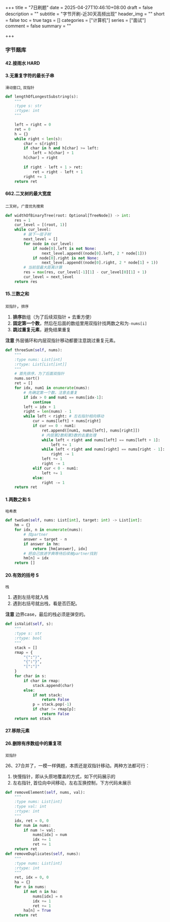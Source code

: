 +++
title = "7日刷题"
date = 2025-04-27T10:46:10+08:00
draft = false
description = ""
subtitle = "字节开刷-近30天高频出现"
header_img = ""
short = false
toc = true
tags = []
categories = ["计算机"]
series = ["面试"]
comment = false
summary = ""

+++

### 字节题库
#### 42.接雨水 HARD
#### 3.无重复字符的最长子串
`滑动窗口`, `双指针`
```python
def lengthOfLongestSubstring(s):
    """
    :type s: str
    :rtype: int
    """

    left = right = 0
    ret = 0
    h = {}
    while right < len(s):
        char = s[right]
        if char in h and h[char] >= left:
            left = h[char] + 1
        h[char] = right
        
        if right - left + 1 > ret:
            ret = right - left + 1
        right += 1
    return ret
```

#### 662.二叉树的最大宽度
`二叉树`，`广度优先搜索`
```python
def widthOfBinaryTree(root: Optional[TreeNode]) -> int:
    res = 1
    cur_level = [(root, 1)]
    while cur_level:
        # 装下一层子树
        next_level = []
        for node in cur_level:
            if node[0].left is not None:
                next_level.append((node[0].left, 2 * node[1]))
            if node[0].right is not None:
                next_level.append((node[0].right, 2 * node[1] + 1))
        # 当前层最大距离计算
        res = max(res, cur_level[-1][1] - cur_level[0][1] + 1)
        cur_level = next_level
    return res
```

#### 15.三数之和
`双指针`，`排序`

1. **排序**数组（为了后续双指针 + 去重方便）
2. **固定第一个数**，然后在后面的数组里用双指针找两数之和为`-nums[i]`
3. **跳过重复元素**，避免结果重复

**注意**
外层循环和内层双指针移动都要注意跳过重复元素。
```python
def threeSum(self, nums):
    """
    :type nums: List[int]
    :rtype: List[List[int]]
    """
    # 首先排序，为了后面双指针
    nums.sort()
    ret = []
    for idx, num1 in enumerate(nums):
        # 先确定第一个数，注意去重复
        if idx > 0 and num1 == nums[idx-1]:
            continue
        left = idx + 1
        right = len(nums) - 1
        while left < right: # 左右指针相向移动
            cur = nums[left] + nums[right]
            if cur == 0 - num1:
                ret.append([num1, nums[left], nums[right]])
                # 内层第2数和第3数的去重处理
                while left < right and nums[left] == nums[left + 1]:
                    left += 1
                while left < right and nums[right] == nums[right - 1]:
                    right -= 1
                left += 1
                right -= 1
            elif cur < 0 - num1:
                left += 1
            else:
                right -= 1
    return ret
```
#### 1.两数之和 S
`哈希表`
```python
def twoSum(self, nums: List[int], target: int) -> List[int]:
    hm = {}
    for idx, n in enumerate(nums):
        # 找partner
        answer = target - n
        if answer in hm:
            return [hm[answer], idx]
        # 把自己放进字典等待后续被partner找到
        hm[n] = idx
    return []
```

#### 20.有效的括号 S
`栈`
1. 遇到左括号就入栈
2. 遇到右括号就出栈，看是否匹配。

**注意** 边界case，最后的栈必须是弹空的。
```python
def isValid(self, s):
    """
    :type s: str
    :rtype: bool
    """
    stack = []
    rmap = {
        "(":")",
        "{":"}",
        "[":"]"
    }
    for char in s:
        if char in rmap:
            stack.append(char)
        else:
            if not stack:
                return False
            p = stack.pop(-1)
            if char != rmap[p]:
                return False
    return not stack
```

#### 27.移除元素
#### 26.删除有序数组中的重复项
`双指针`

26、27合并了，一模一样俩题，本质还是双指针移动。两种方法都可行：
1. 快慢指针，即从头原地覆盖的方式，如下代码展示的
2. 左右指针, 首位向中间移动，左右互换控制，下方代码未展示
```python
def removeElement(self, nums, val):
    """
    :type nums: List[int]
    :type val: int
    :rtype: int
    """
    idx, ret = 0, 0
    for num in nums:
        if num != val:
            nums[idx] = num
            idx += 1
            ret += 1
    return ret
def removeDuplicates(self, nums):
    """
    :type nums: List[int]
    :rtype: int
    """
    ret, idx = 0, 0
    ha = {}
    for n in nums:
        if not n in ha:
            nums[idx] = n
            idx += 1
            ret += 1
        ha[n] = True
    return ret
```